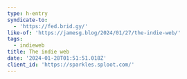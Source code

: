 ```yaml
---
type: h-entry
syndicate-to:
  - 'https://fed.brid.gy/'
like-of: 'https://jamesg.blog/2024/01/27/the-indie-web/'
tags:
  - indieweb
title: The indie web
date: '2024-01-28T01:51:51.018Z'
client_id: 'https://sparkles.sploot.com/'
---
```



